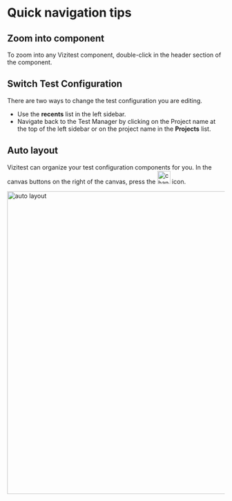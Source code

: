# Quick navigation tips

## Zoom into component
To zoom into any Vizitest component, double-click in the header section of the component.

## Switch Test Configuration
There are two ways to change the test configuration you are editing.

- Use the **recents** list in the left sidebar.
- Navigate back to the Test Manager by clicking on the Project name at the top of the left sidebar or on the project name in the **Projects** list.

## Auto layout
<p>Vizitest can organize your test configuration components for you. In the canvas buttons on the right of the canvas, press the <img src="auto-layout-button.png" height="30" alt="changing the active server"/>
icon.</p>

<img src="auto-layout-editor.png" width="700" alt="auto layout"/>
